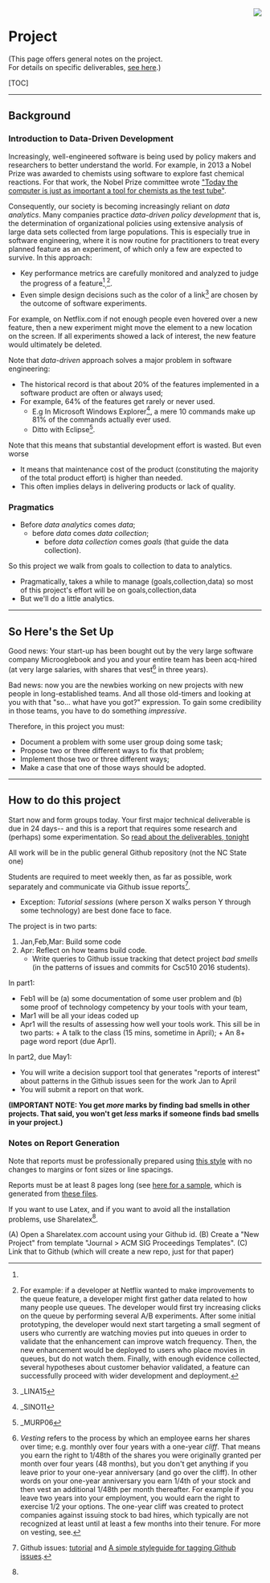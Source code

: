 <img align=right  src="http://sirteddybertie.com/wp-content/uploads/2013/07/5ScienceExperiments1-300x270.jpg">

# Project


(This page offers general
notes on the project.   
For details on specific deliverables,
[see here](./).)

[TOC]

____

## Background

### Introduction to Data-Driven Development

Increasingly, well-engineered software is being used
 by policy makers and researchers to better
 understand the world.  For example, in 2013 a Nobel
 Prize was awarded to chemists using software to
 explore fast chemical reactions. For that work, the
 Nobel Prize committee wrote
 ["Today the computer is just as important a
 tool for chemists as the test tube"](http://www.nobelprize.org/nobel_prizes/chemistry/laureates/2013/press.html).

Consequently, our
society is becoming increasingly reliant on
_data analytics_.
Many companies
  practice _data-driven policy development_ that
  is, the determination of organizational policies
  using extensive analysis of large data sets
  collected from large populations.
This is especially true in
 software engineering, where it is now routine for
 practitioners to treat every planned feature as an
 experiment, of which only a few are expected to
 survive. In this approach:

+ Key performance metrics are carefully monitored
  and analyzed to judge the progress of a
  feature[^facebook1]<sub>,</sub>[^facebook2].
+ Even simple design decisions such as the color of a link[^lina15]
  are chosen by the outcome of software experiments.

[^facebook1]:
For example, on Netflix.com if not enough people
even hovered over a new feature, then a new
experiment might move the element to a new location
on the screen. If all experiments showed a lack of
interest, the new feature would ultimately be
deleted.

[^facebook2]: For example: if a developer at Netflix
wanted to make improvements to the queue feature, a
developer might first gather data related to how
many people use queues. The developer would first
try increasing clicks on the queue by performing
several A/B experiments.  After some initial
prototyping, the developer would next start
targeting a small segment of users who currently are
watching movies put into queues in order to validate
that the enhancement can improve watch frequency.
Then, the new enhancement would be deployed to users
who place movies in queues, but do not watch them.
Finally, with enough evidence collected, several
hypotheses about customer behavior validated, a
feature can successfully proceed with wider
development and deployment.

[^lina15]: _LINA15

Note that _data-driven_ approach
solves a major problem in software engineering:

+ The historical record is that about 20% of the features implemented in a software product are often or always used;
+ For example, 64% of the features get rarely or never used.
     + E.g In Microsoft Windows Explorer[^sino11], a mere 10 commands make up 81% of the commands actually ever used.
     + Ditto with Eclipse[^murp06].

[^sino11]: _SINO11

[^murp06]: _MURP06

Note that this means that substantial development
effort is wasted. But even worse

+ It means that maintenance cost of the product
  (constituting the majority of the total product
  effort) is higher than needed.
+ This often implies delays in delivering products or lack of quality.

### Pragmatics

+ Before _data analytics_ comes _data_;
     + before _data_ comes _data collection_;
          + before _data collection_ comes _goals_
	        (that guide the data collection).

So this project we walk from goals to collection to data to analytics.

+ Pragmatically,  takes a while
  to manage (goals,collection,data) so most of this
  project's effort will be on goals,collection,data
+ But we'll do a little analytics.

_____

## So Here's the Set Up

Good news: Your start-up has been bought out by the
very large software company Microoglebook and you
and your entire team has been acq-hired (at very
large salaries, with shares that vest[^vest] in
three years).


[^vest]: _Vesting_ refers to the process by which an
employee earns her shares over time; e.g. monthly
over four years with a one-year _cliff_. That means
you earn the right to 1/48th of the shares you were
originally granted per month over four years (48
months), but you don't get anything if you leave
prior to your one-year anniversary (and go over the
cliff). In other words on your one-year anniversary
you earn 1/4th of your stock and then vest an
additional 1/48th per month thereafter. For example
if you leave two years into your employment, you
would earn the right to exercise 1/2 your
options. The one-year cliff was created to protect
companies against issuing stock to bad hires, which
typically are not recognized at least until at least
a few months into their tenure. For more on vesting,
see[^rach14].

[^rach14]: _RACH14

Bad news: now you are the newbies working on new
projects with new people in long-established
teams. And all those old-timers and looking at you
with that "so... what have you got?" expression.  To
gain some credibility in those teams, you have to do
something _impressive_.

Therefore, in this project you must:

- Document a problem with some user group doing some task;
- Propose two or three different ways to fix that problem;
- Implement those two or three different ways;
- Make a case that one of those ways should be adopted.

____

## How to do this project

Start now and form groups today. Your first major technical deliverable is due in 24 days-- and
this is a report that requires some research and (perhaps) some experimentation.
So [read about the deliverables, tonight](.)

All work will be in the public general Github repository (not the NC State one)

Students are required to
meet weekly then, as far as possible, work separately and
communicate via Github issue reports[^issues].

+ Exception:  _Tutorial sessions_ (where person X walks person Y through some technology) are best done face to face. 

[^issues]: Github issues: [tutorial](https://guides.github.com/features/issues/)
and [A simple styleguide for tagging Github issues](https://robinpowered.com/blog/best-practice-system-for-organizing-and-tagging-github-issues/).

The project is in two parts:

1. Jan,Feb,Mar: Build some code 
2. Apr: Reflect on how teams build code.
    + Write queries to Github issue tracking that detect project _bad smells_ (in the patterns of issues and commits for
      Csc510 2016 students).



In part1:

- Feb1 will be (a) some documentation of some
  user problem and (b) some proof of technology competency
  by your tools with your team,
- Mar1 will be all your ideas coded up
- Apr1 will the results of assessing how well your
  tools work. This sill be in two parts:
      + A talk to the class (15 mins, sometime in April);
      + An 8+ page word report (due  Apr1).

In part2, due  May1:

+ You will write a  decision
support tool that generates "reports of interest"
about patterns in the Github issues seen for the
work Jan to April
+ You will submit a report on that work.

**(IMPORTANT NOTE: You get _more_ marks by finding bad smells in other projects. That said,  you won't get  _less_ marks if someone finds bad smells in your project.)**

### Notes on Report Generation

Note that reports must be professionally prepared
using
[this style](http://www.acm.org/publications/article-templates/proceedings-template.html)
with no changes to margins or font sizes or line
spacings.

Reports must be at least 8 pages long (see
[here for a sample](https://github.com/LambdaConglomerate/x9115lam/blob/master/paper/paper.pdf),
which is generated from
[these files](https://github.com/LambdaConglomerate/x9115lam/tree/master/paper).

If you want to use Latex, and if you want to avoid all the installation problems, use Sharelatex[^sharelatex].

[^sharelatex]:
(A) Open a Sharelatex.com account using your Github id.
(B) Create a "New Project" from template  "Journal > ACM SIG Proceedings Templates".
(C) Link that to Github (which will create a new repo, just for that paper)
	

